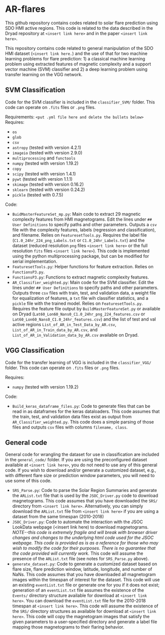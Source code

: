 # AR-flares
This github repository contains codes related to solar flare prediction using SDO HMI active regions.  This code is related to the data described in the Dryad repository at `<insert link here>` and in the paper `<insert link here>`.

This repository contains code related to general manipulation of the SDO HMI dataset (`<insert link here.`) and the use of that for two machine learning problems for flare prediction: 1) a classical machine learning problem using extracted features of magnetic complexity and a support vector machine (SVM) classifier and 2) a deep learning problem using transfer learning on the VGG network.

## SVM Classification
Code for the SVM classifier is included in the `classifier_SVM/` folder.  This code can operate on `.fits` files or `.png` files. 

Requirements: `<put .yml file here and delete the bullets below>`
Requires:
 - `os`
 - `glob`
 - `csv`
 - `astropy` (tested with version 4.2.1)
 - `imageio` (tested with version 2.9.0)
 - `multiprocessing` and `functools`
 - `numpy` (tested with version 1.19.2)
 - `copy`
 - `scipy` (tested with version 1.4.1)
 - `pywt` (tested with version 1.1.1)
 - `skimage` (tested with version 0.16.2)
 - `sklearn` (tested with version 0.24.2)
 - `pickle` (tested with 0.7.5)

Code:
 - `BuidMasterFeatureSet_mp.py`: Main code to extract 29 magnetic complexity features from HMI magnetograms.  Edit the lines under `## User Definitions` to specify paths and other parameters.  Outputs a `csv` file with the complexity features, labels (regression and classification), and filename.  Relies on `FeaturesetTools.py`.  Requires the label file (`C1.0_24hr_224_png_Labels.txt` or `C1.0_24hr_Labels.txt`) and the dataset (reduced resolution `png` files `<insert link here>` or the full resolution `fits` files `<insert link here>`).  This code is implemented using the python multiprocessing package, but can be modified for serial implementation.
 - `FeaturesetTools.py`: Helper functions for feature extraction.  Relies on `FunctionsP3.py`.
 - `FunctionsP3.py`: Functions to extract magnetic complexity features.
 - `AR_Classifier_weighted.py`: Main code for the SVM classifier.  Edit the lines under `## User Definitions` to specify paths and other parameters.  Outputs three `csv` files with train, test, and validation data, a weight file for equalization of features, a `txt` file wih classifier statistics, and a `pickle` file with the trained model.  Relies on `FeaturesetTools.py`.  Requires the feature file output by `BuildMasterFeatureSet.py` or available on Dryad (`Lat60_Lon60_Nans0_C1.0_24hr_png_224_features.csv` or `Lat60_Lon60_Nans0_C1.0_24hr_features.csv`) and the list of test and val active regions `List_of_AR_in_Test_Data_by_AR.csv`, `List_of_AR_in_Train_data_by_AR.csv`, and `List_of_AR_in_Validation_data_by_AR.csv` available on Dryad.
 
## VGG Classification
Code for the transfer learning of VGG is included in the `classifier_VGG/` folder.  This code can operate on `.fits` files or `.png` files.

Requires:
 - `numpy` (tested with version 1.19.2)
 
Code:
 - `Build_keras_dataframe_files.py`: Code to generate files that can be read in as dataframes for the keras dataloaders.  This code assumes that the train, test, and validation data files exist as output from `AR_Classifier_weighted.py`.  This code does a simple parsing of those files and outputs `csv` files with columns `filename, class`.  

## General code
General code for wrangling the dataset for use in classification are included in the `general_code/` folder.  If you are using the preconfigured dataset available at `<insert link here>`, you do not need to use any of this general code.  If you wish to download and/or generate a customized dataset, e.g., with different flare size or prediction window parameters, you will need to use some of this code.
 - `SRS_Parse.py`: Code to parse the Solar Region Summaries and generate the `ARList.txt` file that is used by the `JSOC_Driver.py` code to download magnetograms.  This code assumes that you have downloaded the `SRS/` directory from `<insert link here>`.  Alternatively, you can simply download the `ARList.txt` file from `<insert link here>` if you are using a dataset from the same timespan (2010-2018)
 - `JSOC_Driver.py`: Code to automate the interaction with the JSOC LookData webpage (<insert link here) to download magnetograms.  *NOTE--this code is extremely fragile and will break with browser driver changes and changes to the underlying html code used for the JSOC webpage.  This code is provided as is as a reference for those who may wish to modify the code for their purposes.  There is no guarantee that the code provided will currently work.*  This code will assume the presence of the `ARList.txt` file (see notes for `SRS_Parse.py` above).
 - `generate_dataset.py`: Code to generate a customized dataset based on flare size, flare prediction window, latitude, longitude, and number of NaNs.  This code assumes that you have downloaded all magnetogram images within the timespan of interest for the dataset.  This code will use an existing `eventList.txt` file or generate one for you if it does not exist; generation of an `eventList.txt` file assumes the existence of the `Events/` directory structure available for download at `<insert link here>`. You can download the `eventList.txt` file for the 2010-2018 timespan at `<insert link here>`.  This code will assume the existence of the `SRS/` directory structures as available for download at `<insert link here>`.  This code will copy the magnetogram images that satisfy the given parameters to a user-specified directory and generate a label file mapping those magnetograms to their flaring behavior.  
